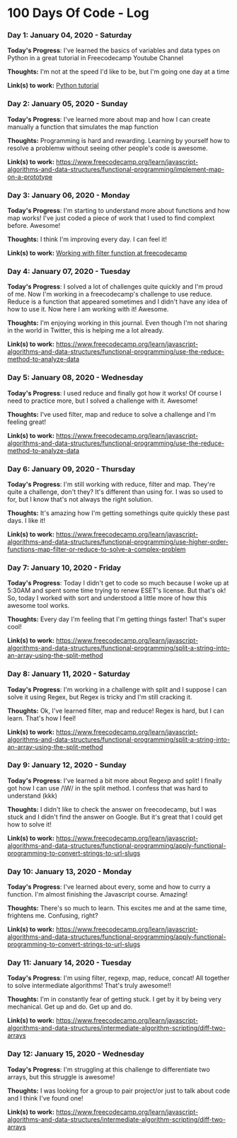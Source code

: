 # 100 Days Of Code - Log

### Day 1: January 04, 2020 - Saturday

**Today's Progress**: I've learned the basics of variables and data types on Python in a great tutorial in Freecodecamp Youtube Channel 

**Thoughts:** I'm not at the speed I'd like to be, but I'm going one day at a time

**Link(s) to work:** [Python tutorial](https://www.youtube.com/watch?v=rfscVS0vtbw)

### Day 2: January 05, 2020 - Sunday

**Today's Progress**: I've learned more about map and how I can create manually a function that simulates the map function

**Thoughts:** Programming is hard and rewarding. Learning by yourself how to resolve a problemw without seeing other people's code is awesome.

**Link(s) to work:** https://www.freecodecamp.org/learn/javascript-algorithms-and-data-structures/functional-programming/implement-map-on-a-prototype

### Day 3: January 06, 2020 - Monday

**Today's Progress**: I'm starting to understand more about functions and how map works! I've just coded a piece of work that I used to find complext before. Awesome! 

**Thoughts:** I think I'm improving every day. I can feel it!

**Link(s) to work:** [Working with filter function at freecodecamp](https://www.freecodecamp.org/learn/javascript-algorithms-and-data-structures/functional-programming/implement-the-filter-method-on-a-prototype)

### Day 4: January 07, 2020 - Tuesday

**Today's Progress**: I solved a lot of challenges quite quickly and I'm proud of me. Now I'm working in a freecodecamp's challenge to use reduce. Reduce is a function that appeared sometimes and I didn't have any idea of how to use it. Now here I am working with it! Awesome.

**Thoughts:** I'm enjoying working in this journal. Even though I'm not sharing in the world in Twitter, this is helping me a lot already.

**Link(s) to work:** https://www.freecodecamp.org/learn/javascript-algorithms-and-data-structures/functional-programming/use-the-reduce-method-to-analyze-data

### Day 5: January 08, 2020 - Wednesday

**Today's Progress**: I used reduce and finally got how it works! Of course I need to practice more, but I solved a challenge with it. Awesome!

**Thoughts:** I've used filter, map and reduce to solve a challenge and I'm feeling great!

**Link(s) to work:** https://www.freecodecamp.org/learn/javascript-algorithms-and-data-structures/functional-programming/use-the-reduce-method-to-analyze-data

### Day 6: January 09, 2020 - Thursday

**Today's Progress**: I'm still working with reduce, filter and map. They're quite a challenge, don't they? It's different than using for. I was so used to for, but I know that's not always the right solution.

**Thoughts:** It's amazing how I'm getting somethings quite quickly these past days. I like it!

**Link(s) to work:** https://www.freecodecamp.org/learn/javascript-algorithms-and-data-structures/functional-programming/use-higher-order-functions-map-filter-or-reduce-to-solve-a-complex-problem

### Day 7: January 10, 2020 - Friday

**Today's Progress**: Today I didn't get to code so much because I woke up at 5:30AM and spent some time trying to renew ESET's license. But that's ok! So, today I worked with sort and understood a little more of how this awesome tool works.

**Thoughts:** Every day I'm feeling that I'm getting things faster! That's super cool!

**Link(s) to work:** https://www.freecodecamp.org/learn/javascript-algorithms-and-data-structures/functional-programming/split-a-string-into-an-array-using-the-split-method

### Day 8: January 11, 2020 - Saturday

**Today's Progress**: I'm working in a challenge with split and I suppose I can solve it using Regex, but Regex is tricky and I'm still cracking it.  

**Thoughts:** Ok, I've learned filter, map and reduce! Regex is hard, but I can learn. That's how I feel! 

**Link(s) to work:** https://www.freecodecamp.org/learn/javascript-algorithms-and-data-structures/functional-programming/split-a-string-into-an-array-using-the-split-method

### Day 9: January 12, 2020 - Sunday

**Today's Progress**: I've learned a bit more about Regexp and split! I finally got how I can use /\W/ in the split method. I confess that was hard to understand (kkk)

**Thoughts:** I didn't like to check the answer on freecodecamp, but I was stuck and I didn't find the answer on Google. But it's great that I could get how to solve it!

**Link(s) to work:** https://www.freecodecamp.org/learn/javascript-algorithms-and-data-structures/functional-programming/apply-functional-programming-to-convert-strings-to-url-slugs

### Day 10: January 13, 2020 - Monday

**Today's Progress**: I've learned about every, some and how to curry a function. I'm almost finishing the Javascript course. Amazing! 

**Thoughts:** There's so much to learn. This excites me and at the same time, frightens me. Confusing, right?

**Link(s) to work:** https://www.freecodecamp.org/learn/javascript-algorithms-and-data-structures/functional-programming/apply-functional-programming-to-convert-strings-to-url-slugs

### Day 11: January 14, 2020 - Tuesday

**Today's Progress**: I'm using filter, regexp, map, reduce, concat! All together to solve intermediate algorithms! That's truly awesome!!

**Thoughts:** I'm in constantly fear of getting stuck. I get by it by being very mechanical. Get up and do. Get up and do.

**Link(s) to work:** https://www.freecodecamp.org/learn/javascript-algorithms-and-data-structures/intermediate-algorithm-scripting/diff-two-arrays

### Day 12: January 15, 2020 - Wednesday

**Today's Progress**: I'm struggling at this challenge to differentiate two arrays, but this struggle is awesome!

**Thoughts:** I was looking for a group to pair project/or just to talk about code and I think I've found one!

**Link(s) to work:** https://www.freecodecamp.org/learn/javascript-algorithms-and-data-structures/intermediate-algorithm-scripting/diff-two-arrays

